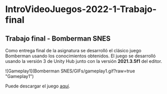 # IntroVideoJuegos-2022-1-Trabajo-final
## Trabajo final - Bomberman SNES

Como entrega final de la asignatura se desarrolló el clásico juego Bomberman usando los conocimientos obtenidos. El juego se desarrolló usando la versión 3 de Unity Hub junto con la versión **2021.3.5f1** del editor.

![Gameplay1](Bomberman SNES/GIFs/gameplay1.gif?raw=true "Gameplay1")

Puede descargar el juego [aquí](www.google.com "aquí").
